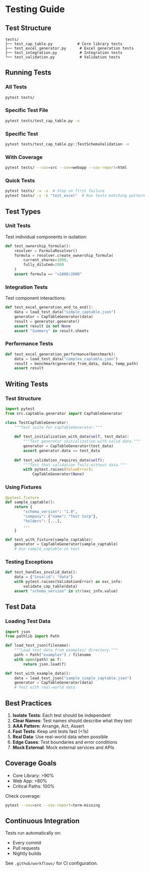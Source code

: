 # Testing Guide

## Test Structure

```
tests/
├── test_cap_table.py           # Core library tests
├── test_excel_generator.py      # Excel generation tests
├── test_integration.py          # Integration tests
└── test_validation.py           # Validation tests
```

## Running Tests

### All Tests

```bash
pytest tests/
```

### Specific Test File

```bash
pytest tests/test_cap_table.py -v
```

### Specific Test

```bash
pytest tests/test_cap_table.py::TestSchemaValidation -v
```

### With Coverage

```bash
pytest tests/ --cov=src --cov=webapp --cov-report=html
```

### Quick Tests

```bash
pytest tests/ -v -x  # Stop on first failure
pytest tests/ -v -k "test_excel"  # Run tests matching pattern
```

## Test Types

### Unit Tests

Test individual components in isolation:

```python
def test_ownership_formula():
    resolver = FormulaResolver()
    formula = resolver.create_ownership_formula(
        current_shares=1000,
        fully_diluted=2000
    )
    assert formula == "=1000/2000"
```

### Integration Tests

Test component interactions:

```python
def test_excel_generation_end_to_end():
    data = load_test_data("simple_captable.json")
    generator = CapTableGenerator(data)
    result = generator.generate()
    assert result is not None
    assert "Summary" in result.sheets
```

### Performance Tests

```python
def test_excel_generation_performance(benchmark):
    data = load_test_data("complex_captable.json")
    result = benchmark(generate_from_data, data, temp_path)
    assert result
```

## Writing Tests

### Test Structure

```python
import pytest
from src.captable.generator import CapTableGenerator

class TestCapTableGenerator:
    """Test suite for CapTableGenerator."""
    
    def test_initialization_with_data(self, test_data):
        """Test generator initialization with valid data."""
        generator = CapTableGenerator(test_data)
        assert generator.data == test_data
    
    def test_validation_requires_data(self):
        """Test that validation fails without data."""
        with pytest.raises(ValueError):
            CapTableGenerator(None)
```

### Using Fixtures

```python
@pytest.fixture
def sample_captable():
    return {
        "schema_version": "1.0",
        "company": {"name": "Test Corp"},
        "holders": [...],
        ...
    }

def test_with_fixture(sample_captable):
    generator = CapTableGenerator(sample_captable)
    # Use sample_captable in test
```

### Testing Exceptions

```python
def test_handles_invalid_data():
    data = {"invalid": "data"}
    with pytest.raises(ValidationError) as exc_info:
        validate_cap_table(data)
    assert "schema_version" in str(exc_info.value)
```

## Test Data

### Loading Test Data

```python
import json
from pathlib import Path

def load_test_json(filename):
    """Load test data from examples/ directory."""
    path = Path("examples") / filename
    with open(path) as f:
        return json.load(f)

def test_with_example_data():
    data = load_test_json("sample_simple_captable.json")
    generator = CapTableGenerator(data)
    # Test with real-world data
```

## Best Practices

1. **Isolate Tests**: Each test should be independent
2. **Clear Names**: Test names should describe what they test
3. **AAA Pattern**: Arrange, Act, Assert
4. **Fast Tests**: Keep unit tests fast (<1s)
5. **Real Data**: Use real-world data when possible
6. **Edge Cases**: Test boundaries and error conditions
7. **Mock External**: Mock external services and APIs

## Coverage Goals

- Core Library: >90%
- Web App: >80%
- Critical Paths: 100%

Check coverage:
```bash
pytest --cov=src --cov-report=term-missing
```

## Continuous Integration

Tests run automatically on:
- Every commit
- Pull requests
- Nightly builds

See `.github/workflows/` for CI configuration.

